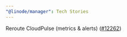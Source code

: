 ```yaml
---
"@linode/manager": Tech Stories
---
```


Reroute CloudPulse (metrics & alerts) ([#12262](https://github.com/linode/manager/pull/12262))

